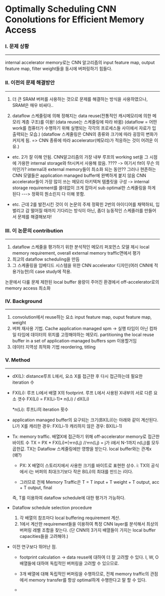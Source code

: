 # Optimally Scheduling CNN Conolutions for Efficient Memory Access

### I. 문제 상황
---
  internal accelerator memory로는 CNN 알고리즘의 input feature map, output feature map, filter weight들을 동시에 버퍼링하기 힘들다.

### II. 이전의 문제 해결방안
---
1. 더 큰 SRAM 버퍼를 사용하는 것으로 문제를 해결하는 방식을 사용하였으나, SRAM은 매우 비싸다..   
   
2. dataflow 스케줄링에 의해 정해지는 data reuse(전통적인 캐시메모리에 의한 메모리 계층 구조)를 이용! (data reuse는 스케줄링에 따라 바뀜)  (dataflow = 어떤 work를 컴퓨터가 수행하기 위해 실행되는 각각의 프로세스들 사이에서 자료가 입출력되는 모습.)
(dataflow 스케줄링은 CNN의 종류와 크기에 따라 굉장히 변화가 커지게 됨. => CNN 종류에 따라 accelerator(메모리)가 적응하는 것이 어려운 이유.)

* etc. 2가 잘 이해 안됨.
CNN알고리즘의 가장 내부 루프의 working set을 그 시점에 가용한 internal storage와 fit시켜서 사용해 왔음.
???? -> 여기서 fit이 무슨 의미인가?
    internal과 external memory들이 최소화 되는 동안??
그러나 현존하는 CNN 모델들은 application managed buffer에 완벽하게 붙지 않음
CNN accelerator들이 가장 많이 쓰는 메모리 아키텍쳐 템플릿을 구성 -> internal storage requirement를 쓸데없이 크게 잡아서 sub optimal한 스케줄링을 하게 된다
---> 정확히 뭔소린지 다 이해 못함.

* etc. 근데 2를 발전시킨 것이 이 논문의 주제
정확힌 2번의 아이디어를 채택하되, 입벌리고 감 떨어질 때까지 기다리는 방식이 아닌, 좀더 능동적인 스케줄러를 만들어서 문제를 해결해보자!

### III. 이 논문의 contribution
---
1. dataflow 스케줄을 평가하기 위한 분석적인 메모리 퍼포먼스 모델 제시
   local memory requirement, overall external memory traffic면에서 평가
2. 최고의 dataflow scheduling을 만듬
3. 그 스케줄링을 임베디드 시스템을 위한 CNN accelerator 디자인(여러 CNN에 적용가능한)의 case study에 적용.

논문에서 다룰 문제
제한된 local buffer 용량이 주어진 환경에서 off-accelerator로의 memory access 최소화

### IV. Background
---
1. convolution에서 reuse하는 요소
   input feature map, ouput feature map, weight
2. 버퍼 재사용 기법.
   Cache
   application managed spm -> 실행 타임이 아닌 컴파일 타임에 데이터의 위치를 고정해야하는 메모리. 
    partitioning the local reuse buffer in a set of application-managed buffers
   spm 이용할거임
3. 데이터 지역성 최적화 기법
   reordering, titling

### V. Method
--- 
* dX(L): distance루프 L에서, 요소 X를 접근한 후 다시 접근하는데 필요한 iteration 수

* FX(Li): 루프 Li에서 배열 X의 footprint. 루프 L에서 사용된 X내부의 서로 다른 요소 갯수
  FX(Li) = FX(Li-1)* n(Li) / dX(Li)

    *n(Li): 루프Li의 iteration 횟수

* application managed buffer의 요구되는 크기(BX(Li))는 아래와 같이 계산된다.
Li가 X를 캐리한 경우: FX(Li-1)
캐리하지 않은 경우: BX(Li-1)

* Tx: memory traffic. 배열X에 접근하기 위해 off-accelerator memory로 접근한 바이트 수
TX = PX * FX(Li)*(ㅠn(Lj) 
 //ㅠn(Lj) = j가 i에서 N-1까지 n(Lj)를 모두 곱한값.
 TX는 Dataflow 스케줄링에만 영향을 받는다. local buffer와는 관계x (왜?)

  * PX: X 배열이 스토리지에서 사용한 크기를 바이트로 표현한 상수.
i: TX의 공식에서 i는 버퍼의 최대크기보다 작은 B(Li)의 최대를 만드는 i이다.

  * 그러므로 전체 Memory Traffic은 
    T = T input + T weight + T output, acc + T output, final

  즉, T를 이용하여 dataflow schedule에 대한 평가가 가능하다.

* Dataflow schedule selection procedure
  1. 각 배열의 참조마다 local buffering requirement 계산.
  2. 1에서 계산한 requirement들을 이용하여 특정 CNN layer를 분석해서 최상의 버퍼링 레벨 조합을 찾는다. (단 CNN의 3가지 배열들이 가지는 local buffer capacities들을 고려해야.)

* 이전 연구보다 뛰어난 점.
  * footprint calculation -> data reuse에 대하여 더 잘 고려할 수 있다.
    I, W, O 배열들에 대하여 독립적인 버퍼링을 고려할 수 있으므로.

  * 3개 배열에 대해 독립적인 버퍼링을 수행하므로, 전체 memory traffic의 관점에서  memory transfer를 항상 optimal하게 수행한다고 말 할 수 있다.
  * 
